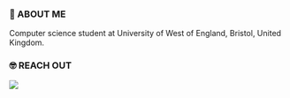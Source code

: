 ### 🚀 ABOUT ME

Computer science student at University of West of England, Bristol, United Kingdom.

### 🤓 REACH OUT

<a href="https://www.linkedin.com/in/sudefidan/" target="_blank"><img src="https://img.shields.io/badge/LinkedIn-0077B5?style=for-the-badge&logo=linkedin&logoColor=white" /> 

